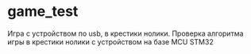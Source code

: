 # game_test
Игра с устройством по usb, в крестики нолики.
Проверка алгоритма игры в крестики нолики 
с устройством на базе MCU STM32

